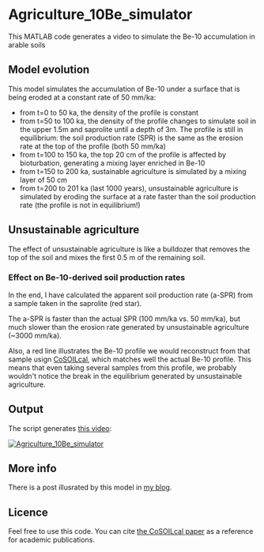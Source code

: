 # Agriculture_10Be_simulator
This MATLAB code generates a video to simulate the Be-10 accumulation in arable soils

## Model evolution

This model simulates the accumulation of Be-10 under a surface that is being eroded at a constant rate of 50 mm/ka:

* from t=0 to 50 ka, the density of the profile is constant
* from t=50 to 100 ka, the density of the profile changes to simulate soil in the upper 1.5m and saprolite until a depth of 3m. The profile is still in equilibrium: the soil production rate (SPR) is the same as the erosion rate at the top of the profile (both 50 mm/ka)
* from t=100 to 150 ka, the top 20 cm of the profile is affected by bioturbation, generating a mixing layer enriched in Be-10
* from t=150 to 200 ka, sustainable agriculture is simulated by a mixing layer of 50 cm
* from t=200 to 201 ka (last 1000 years), unsustainable agriculture is simulated by eroding the surface at a rate faster than the soil production rate (the profile is not in equilibrium!)

## Unsustainable agriculture

The effect of unsustainable agriculture is like a bulldozer that removes the top of the soil and mixes the first 0.5 m of the remaining soil.

### Effect on Be-10-derived soil production rates

In the end, I have calculated the apparent soil production rate (a-SPR) from a sample taken in the saprolite (red star).

The a-SPR is faster than the actual SPR (100 mm/ka vs. 50 mm/ka), but much slower than the erosion rate generated by unsustainable agriculture (~3000 mm/ka).

Also, a red line illustrates the Be-10 profile we would reconstruct from that sample usign [CoSOILcal](https://github.com/angelrodes/cosoilcal), which matches well the actual Be-10 profile. This means that even taking several samples from this profile, we probably wouldn't notice the break in the equilibrium generated by unsustainable agriculture.

## Output

The script generates [this video](https://youtu.be/V5eV1DUaHhw):

[![Agriculture_10Be_simulator](https://img.youtube.com/vi/V5eV1DUaHhw/0.jpg)](https://www.youtube.com/watch?v=V5eV1DUaHhw)

## More info

There is a post illusrated by this model in [my blog](https://angelrodes.wordpress.com/2021/03/31/agriculture-be-10-simulator/).

## Licence

Feel free to use this code. You can cite [the CoSOILcal paper](https://doi.org/10.1016/j.mex.2019.11.026) as a reference for academic publications.
